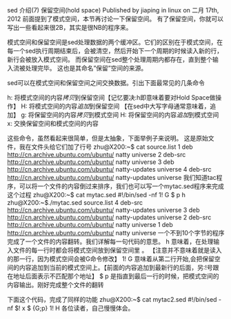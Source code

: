 sed 介绍(7) 保留空间(hold space)
Published by jiaping in linux on 二月 17th, 2012
前面提到了模式空间，本节再讨论一下保留空间。 有了保留空间，你就可以写出一些看起来很2B，其实是很NB的程序来。

模式空间和保留空间是sed处理数据的两个缓冲区。它们的区别在于模式空间，在每一个sed执行周期结束后，会被清空，然后开始下一个周期的时候读入新的行，新行会被放入模式空间。 而保留空间在sed整个处理周期内都存在，直到整个输入流被处理完毕。 这也是其命名”保留”空间的来源。

sed可以在模式空间和保留空间之间交换数据。引出下面最常见的几条命令

h: 将模式空间的内容*拷贝*到保留空间【记忆要决:h即意味着要对Hold Space做操作】
H: 将模式空间的内容*追加*到保留空间 【在sed中大写字母通常意味着，追加】
g: 将保留空间的内容*拷贝*到模式空间
H: 将保留空间的内容*追加*到模式空间
x: 交换保留空间和模式空间的内容

这些命令，虽然看起来很简单，但是太抽象，下面举例子来说明。
这是原始文件，我在文件头给它们加了行号
zhu@X200:~$ cat source.list
1 deb http://cn.archive.ubuntu.com/ubuntu/ natty universe
2 deb-src http://cn.archive.ubuntu.com/ubuntu/ natty universe
3 deb http://cn.archive.ubuntu.com/ubuntu/ natty-updates universe
4 deb-src http://cn.archive.ubuntu.com/ubuntu/ natty-updates universe
我们知道tac程序，可以将一个文件的内容倒过来排序，我们也可以写一个mytac.sed程序来完成这个过程
zhu@X200:~$ cat mytac.sed
#!/bin/sed -nf
1! G
$ p
h
zhu@X200:~$./mytac.sed source.list
4 deb-src http://cn.archive.ubuntu.com/ubuntu/ natty-updates universe
3 deb http://cn.archive.ubuntu.com/ubuntu/ natty-updates universe
2 deb-src http://cn.archive.ubuntu.com/ubuntu/ natty universe
1 deb http://cn.archive.ubuntu.com/ubuntu/ natty universe
一个不到10个字节的程序完成了一个文件的内容翻转。我们详解每一句代码的意思。
h 意味着，在处理输入文件的每一行时都会将模式空间放到保留空间里 。 【注意并不意味着就是读入的那一行，因为模式空间会被G命令修改】
1! G 意味着从第二行开始,会把保留空间的内容追加到当前的模式空间上。【前面的内容追加到最新行的后面，另:!号跟在地址后面表示不匹配那个地址】
$ p 是指直到最后一行的时候，把模式空间的内容输出。刚好完成整个文件的翻转

下面这个代码，完成了同样的功能
zhu@X200:~$ cat mytac2.sed
#!/bin/sed -nf
$! x
$ {G;p}
1! H
各位读者，自己慢慢体会。

